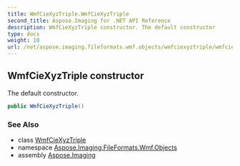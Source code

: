```yaml
---
title: WmfCieXyzTriple.WmfCieXyzTriple
second_title: Aspose.Imaging for .NET API Reference
description: WmfCieXyzTriple constructor. The default constructor
type: docs
weight: 10
url: /net/aspose.imaging.fileformats.wmf.objects/wmfciexyztriple/wmfciexyztriple/
---
```

## WmfCieXyzTriple constructor

The default constructor.

```csharp
public WmfCieXyzTriple()
```

### See Also

* class [WmfCieXyzTriple](../)
* namespace [Aspose.Imaging.FileFormats.Wmf.Objects](../../wmfciexyztriple/)
* assembly [Aspose.Imaging](../../../)


